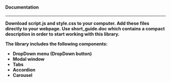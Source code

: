 <h4>Documentation<h4/>
  <hr/>
Download script.js and style.css to your computer. Add these files directly to your webpage.
Use short_guide.doc which contains a compact description in order to start working with this library.
<p>The library includes the following components:</p>
  <ul>
    <li>DropDown menu (DropDown button)</li>
    <li>Modal window </li>
    <li>Tabs</li>
    <li>Accordion</li>
    <li>Carousel</li>
  </ul>
